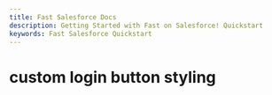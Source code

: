 ```yaml
---
title: Fast Salesforce Docs
description: Getting Started with Fast on Salesforce! Quickstart
keywords: Fast Salesforce Quickstart
---
```


# custom login button styling
